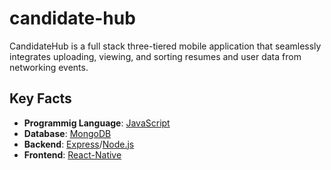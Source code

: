 # candidate-hub
CandidateHub is a full stack three-tiered mobile application that seamlessly integrates uploading, viewing, and sorting resumes and user data from networking events.
## Key Facts
- **Programmig Language**: [JavaScript](https://developer.mozilla.org/en-US/docs/Web/JavaScript)
- **Database**: [MongoDB](https://www.mongodb.com)
- **Backend**: [Express](https://www.npmjs.com/package/express)/[Node.js](https://nodejs.org/en)
- **Frontend**: [React-Native](https://reactnative.dev)
